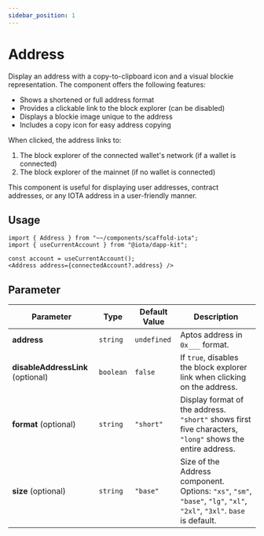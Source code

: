 ```yaml
---
sidebar_position: 1
---
```


# Address

Display an address with a copy-to-clipboard icon and a visual blockie representation. The component offers the following features:

- Shows a shortened or full address format
- Provides a clickable link to the block explorer (can be disabled)
- Displays a blockie image unique to the address
- Includes a copy icon for easy address copying

When clicked, the address links to:
1. The block explorer of the connected wallet's network (if a wallet is connected)
2. The block explorer of the mainnet (if no wallet is connected)

This component is useful for displaying user addresses, contract addresses, or any IOTA address in a user-friendly manner.

## Usage

```tsx
import { Address } from "~~/components/scaffold-iota";
import { useCurrentAccount } from "@iota/dapp-kit";

const account = useCurrentAccount();
<Address address={connectedAccount?.address} />
```

## Parameter

| Parameter                         | Type      | Default Value | Description|
| --------------------------------- | --------- | ------------- | --------------------------------------------- |
| **address**                       | `string`  | `undefined`   | Aptos address in `0x___` format.              |
| **disableAddressLink** (optional) | `boolean` | `false`       | If `true`, disables the block explorer link when clicking on the address. |
| **format** (optional)             | `string`  | `"short"`     | Display format of the address. `"short"` shows first five characters, `"long"` shows the entire address. |
| **size** (optional)               | `string`  | `"base"`      | Size of the Address component. Options: `"xs"`, `"sm"`, `"base"`, `"lg"`, `"xl"`, `"2xl"`, `"3xl"`. `base` is default. |
